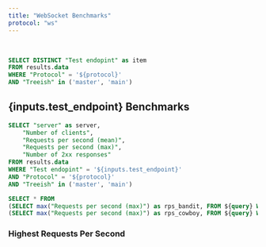 ```yaml
---
title: "WebSocket Benchmarks"
protocol: "ws"
---
```


<script>
    const colors = ['#8ABD00', '#027BCE'];
</script>

<br />

```sql test_endpoints
SELECT DISTINCT "Test endopint" as item
FROM results.data
WHERE "Protocol" = '${protocol}'
AND "Treeish" in ('master', 'main')
```

<div class="flex justify-between items-center mb-4">
    <h2 class="capitalize markdown">
        {inputs.test_endpoint} Benchmarks
    </h2>
    <Dropdown
        title="Select Endpoint"
        name="test_endpoint"
        data={test_endpoints}
        label="item"
        value="item"
        default='download'
    />
</div>


```sql query
SELECT "server" as server, 
    "Number of clients", 
    "Requests per second (mean)",
    "Requests per second (max)",
    "Number of 2xx responses"
FROM results.data
WHERE "Test endopint" = '${inputs.test_endpoint}'
AND "Protocol" = '${protocol}'
AND "Treeish" in ('master', 'main')
```

<!--  -->

```sql rps
SELECT * FROM
(SELECT max("Requests per second (max)") as rps_bandit, FROM ${query} WHERE server = 'bandit'),
(SELECT max("Requests per second (max)") as rps_cowboy, FROM ${query} WHERE server = 'cowboy')
```

### Highest Requests Per Second
<BigValue title="Bandit" data={rps} value="rps_bandit" maxWidth='10em' />
<BigValue title="Cowboy" data={rps} value="rps_cowboy" maxWidth='10em' />
<br/>
<br/>

<LineChart
    title="Requests Per Second - {inputs.test_endpoint}"
    subtitle="(Higher is better)"
    data={query}
    series="server"
    x="Number of clients"
    y="Requests per second (max)"
    xAxisTitle="Number of clients"
    yAxisTitle="Requests per second (max)"
    xGridlines=true
    yBaseline=true
    colorPalette={colors}
/>

<!-- <LineChart
    title="Number of 2XX Responses - {inputs.test_endpoint}"
    subtitle="(Higher is better)"
    data={query}
    series="server"
    x="Number of clients"
    y="Number of 2xx responses"
    xAxisTitle="Number of clients"
    yAxisTitle="Number of 2xx responses"
    xGridlines=true
    yBaseline=true
    colorPalette={colors}
/> -->
